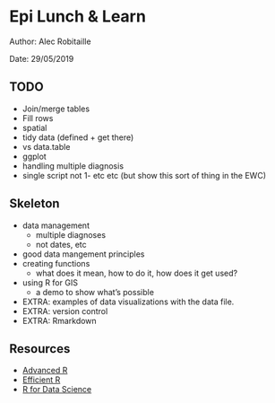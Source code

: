 # Epi Lunch & Learn

Author: Alec Robitaille

Date: 29/05/2019



## TODO
* Join/merge tables
* Fill rows
* spatial
* tidy data (defined + get there)
* vs data.table
* ggplot
* handling multiple diagnosis
* single script not 1- etc etc  (but show this sort of thing in the EWC)

## Skeleton
* data management
	+ multiple diagnoses
	+ not dates, etc
* good data mangement principles
* creating functions
	+ what does it mean, how to do it, how does it get used?
* using R for GIS
	+ a demo to show what’s possible
* EXTRA: examples of data visualizations with the data file.
* EXTRA: version control
* EXTRA: Rmarkdown


## Resources
* [Advanced R](http://adv-r.had.co.nz/)
* [Efficient R](https://csgillespie.github.io/efficientR)
* [R for Data Science](https://r4ds.had.co.nz/)


## 
